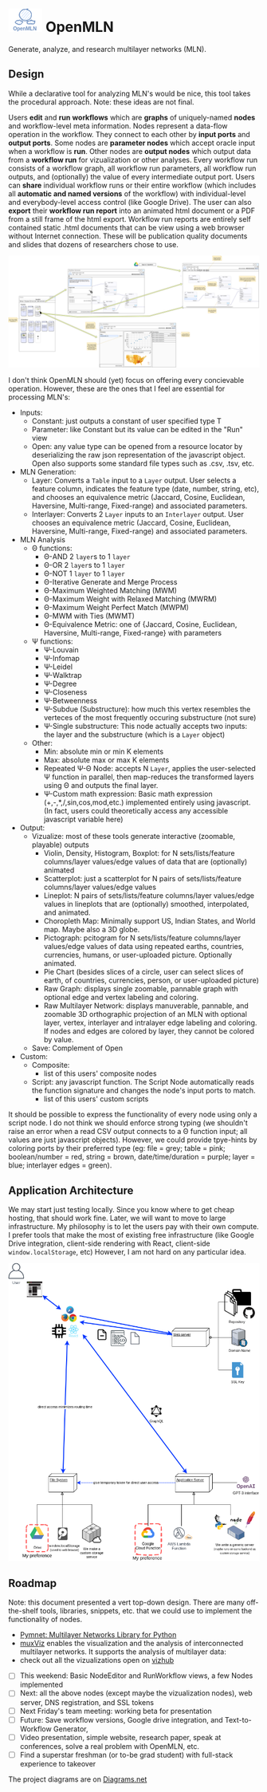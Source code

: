 # ![](/docs/content/img/OpenMLN-Icon.png) OpenMLN

Generate, analyze, and research multilayer networks (MLN).

## Design

While a declarative tool for analyzing MLN's would be nice, this tool takes the procedural approach. Note: these ideas are not final.

Users **edit** and **run** **workflows** which are **graphs** of uniquely-named **nodes** and workflow-level meta information. Nodes represent a data-flow operation in the workflow. They connect to each other by **input ports** and **output ports**. Some nodes are **parameter nodes** which accept oracle input when a workflow is **run**. Other nodes are **output nodes** which output data from a **workflow run** for vizualization or other analyses. Every workflow run consists of a workflow graph, all workflow run parameters, all workflow run outputs, and (optionally) the value of every intermediate output port. Users can **share** individual workflow runs or their entire workflow (which includes all **automatic and named versions** of the workflow) with individual-level and everybody-level access control (like Google Drive). The user can also **export** their **workflow run report** into an animated html document or a PDF from a still frame of the html export. Workflow run reports are entirely self contained static .html documents that can be view using a web browser without Internet connection. These will be publication quality documents and slides that dozens of researchers chose to use.

![](/docs/content/img/OpenMLN-UI.png) 

I don't think OpenMLN should (yet) focus on offering every concievable operation. However, these are the ones that I feel are essential for processing MLN's:
- Inputs:
    - Constant: just outputs a constant of user specified type T
    - Parameter: like Constant but its value can be edited in the "Run" view
    - Open: any value type can be opened from a resource locator by deserializing the raw json representation of the javascript object. Open also supports some standard file types such as .csv, .tsv, etc.
- MLN Generation:
    - Layer: Converts a `Table` input to a `Layer` output. User selects a feature column, indicates the feature type (date, number, string, etc), and chooses an equivalence metric (Jaccard, Cosine, Euclidean, Haversine, Multi-range, Fixed-range) and associated parameters.
    - Interlayer: Converts 2 `Layer` inputs to an `Interlayer` output. User chooses an equivalence metric (Jaccard, Cosine, Euclidean, Haversine, Multi-range, Fixed-range) and associated parameters.
- MLN Analysis
    - &Theta; functions:
        - &Theta;-AND 2 `layer`s to 1 `layer`
        - &Theta;-OR 2 `layer`s to 1 `layer`
        - &Theta;-NOT 1 `layer` to 1 `layer`
        - &Theta;-Iterative Generate and Merge Process
        - &Theta;-Maximum Weighted Matching (MWM)
        - &Theta;-Maximum Weight with Relaxed Matching (MWRM)
        - &Theta;-Maximum Weight Perfect Match (MWPM)
        - &Theta;-MWM with Ties (MWMT)
        - &Theta;-Equivalence Metric: one of {Jaccard, Cosine, Euclidean, Haversine, Multi-range, Fixed-range} with parameters
    - &Psi; functions:
        - &Psi;-Louvain
        - &Psi;-Infomap
        - &Psi;-Leidel
        - &Psi;-Walktrap
        - &Psi;-Degree
        - &Psi;-Closeness
        - &Psi;-Betweenness
        - &Psi;-Subdue (Substructure): how much this vertex resembles the verteces of the most frequently occuring substructure (not sure)
        - &Psi;-Single substructure: This node actually accepts two inputs: the layer and the substructure (which is a `Layer` object)
    - Other:
        - Min: absolute min or min K elements
        - Max: absolute max or max K elements
        - Repeated &Psi;-&Theta; Node: accepts N `Layer`, applies the user-selected &Psi; function in parallel, then map-reduces the transformed layers using &Theta; and outputs the final layer. 
        - &Psi;-Custom math expression: Basic math expression (+,-,\*,/,sin,cos,mod,etc.) implemented entirely using javascript. (In fact, users could theoretically access any accessible javascript variable here)
- Output:
    - Vizualize: most of these tools generate interactive (zoomable, playable) outputs
        - Violin, Density, Histogram, Boxplot: for N sets/lists/feature columns/layer values/edge values of data that are (optionally) animated
        - Scatterplot: just a scatterplot for N pairs of sets/lists/feature columns/layer values/edge values
        - Lineplot: N pairs of sets/lists/feature columns/layer values/edge values in lineplots that are (optionally) smoothed, interpolated, and animated.
        - Choropleth Map: Minimally support US, Indian States, and World map. Maybe also a 3D globe.
        - Pictograph: pcitogram for N sets/lists/feature columns/layer values/edge values of data using repeated earths, countries, currencies, humans, or user-uploaded picture. Optionally animated.
        - Pie Chart (besides slices of a circle, user can select slices of earth, of countries, currencies, person, or user-uploaded picture)
        - Raw Graph: displays single zoomable, pannable graph with optional edge and vertex labeling and coloring.
        - Raw Multilayer Network: displays manuverable, pannable, and zoomable 3D orthographic projection of an MLN with optional layer, vertex, interlayer and intralayer edge labeling and coloring. If nodes and edges are colored by layer, they cannot be colored by value. 
    - Save: Complement of Open
- Custom:
    - Composite:
        - list of this users' composite nodes
    - Script: any javascript function. The Script Node automatically reads the function signature and changes the node's input ports to match. 
        - list of this users' custom scripts

It should be possible to express the functionality of every node using only a script node. I do not think we should enforce strong typing (we shouldn't raise an error when a read CSV output connects to a &Theta; function input; all values are just javascript objects). However, we could provide tpye-hints by coloring ports by their preferred type (eg: file = grey; table = pink; boolean/number = red, string = brown, date/time/duration = purple; layer = blue; interlayer edges = green).

## Application Architecture

We may start just testing locally. Since you know where to get cheap hosting, that should work fine. Later, we will want to move to large infrastructure. My philosophy is to let the users pay with their own compute. I prefer tools that make the most of existing free infrastructure (like Google Drive integration, client-side rendering with React, client-side `window.localStorage`, etc) However, I am not hard on any particular idea.

![](/docs/content/img/OpenMLN-Architecture.png)

## Roadmap

Note: this document presented a vert top-down design. There are many off-the-shelf tools, libraries, snippets, etc. that we could use to implement the functionality of nodes.
- [Pymnet: Multilayer Networks Library for Python](http://www.mkivela.com/pymnet/)
- [muxViz](https://manlius.github.io/muxViz/index.html) enables the visualization and the analysis of interconnected multilayer networks. It supports the analysis of multilayer data:
- check out all the vizualizations open on [vizhub](https://vizhub.com/)

- [ ] This weekend: Basic NodeEditor and RunWorkflow views, a few Nodes implemented
- [ ] Next: all the above nodes (except maybe the vizualization nodes), web server, DNS registration, and SSL tokens
- [ ] Next Friday's team meeting: working beta for presentation
- [ ] Future: Save workflow versions, Google drive integration, and Text-to-Workflow Generator, 
- [ ] Video presentation, simple website, research paper, speak at conferences, solve a real problem with OpenMLN, etc.
- [ ] Find a superstar freshman (or to-be grad student) with full-stack experience to takeover

The project diagrams are on [Diagrams.net](https://drive.google.com/drive/folders/10uubRkhLK4zqljuTjq094QC2ZqNVP6Cp?usp=sharing)